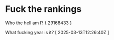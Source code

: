 # Fuck the rankings

Who the hell am I?
{ 29168433 }

What fucking year is it?
[ 2025-03-13T12:26:40Z ]
